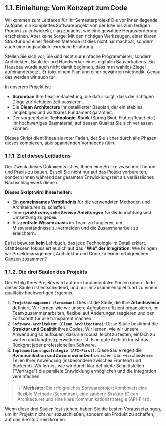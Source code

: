 ## 1.1. Einleitung: Vom Konzept zum Code

Willkommen zum Leitfaden für Ihr Semesterprojekt! Die vor Ihnen liegende Aufgabe, ein komplettes Softwareprojekt von der Idee bis zum fertigen Produkt zu entwickeln, mag zunächst wie eine gewaltige Herausforderung erscheinen. Aber keine Sorge: Mit den richtigen Werkzeugen, einer klaren Struktur und einer flexiblen Methode ist dies nicht nur machbar, sondern auch eine unglaublich lehrreiche Erfahrung.

Stellen Sie sich vor, Sie sind nicht nur einfache Programmierer, sondern Architekten, Bauleiter und Handwerker eines digitalen Bauvorhabens. Ein Hausbau würde auch nicht damit beginnen, dass man wahllos Ziegel aufeinandersetzt. Er folgt einem Plan und einer bewährten Methodik. Genau das werden wir auch tun.

In unserem Projekt ist:
-   **Scrumban** Ihre flexible Bauleitung, die dafür sorgt, dass die richtigen Dinge zur richtigen Zeit passieren.
-   Die **Clean Architecture** Ihr detaillierter Bauplan, der ein stabiles, langlebiges und wartbares Fundament garantiert.
-   Der vorgegebene **Technologie-Stack** (Spring Boot, Flutter/React etc.) Ihr hochwertiges Baumaterial, auf dessen Qualität Sie sich verlassen können.

Dieses Skript dient Ihnen als roter Faden, der Sie sicher durch alle Phasen dieses komplexen, aber spannenden Vorhabens führt.

### 1.1.1. Ziel dieses Leitfadens

Der Zweck dieses Dokuments ist es, Ihnen eine Brücke zwischen Theorie und Praxis zu bauen. Es soll Sie nicht nur auf das Projekt vorbereiten, sondern Ihnen während der gesamten Entwicklungszeit als verlässliches Nachschlagewerk dienen.

**Dieses Skript wird Ihnen helfen:**
-   Ein **gemeinsames Verständnis** für die verwendeten Methoden und Architekturen zu schaffen.
-   Ihnen **praktische, schrittweise Anleitungen** für die Einrichtung und Umsetzung zu geben.
-   Als **zentrale Wissensbasis** im Team zu fungieren, um Missverständnisse zu vermeiden und die Zusammenarbeit zu erleichtern.

Es ist bewusst **kein** Lehrbuch, das jede Technologie im Detail erklärt. Stattdessen fokussiert es sich auf das **"Wie" der Integration**: Wie bringen wir Projektmanagement, Architektur und Code zu einem erfolgreichen Ganzen zusammen?

### 1.1.2. Die drei Säulen des Projekts

Der Erfolg Ihres Projekts wird auf drei fundamentalen Säulen ruhen. Jede dieser Säulen ist entscheidend, und nur ihr Zusammenspiel führt zu einem qualitativ hochwertigen Ergebnis.

1.  **`Projektmanagement (Scrumban)`**: Dies ist die Säule, die Ihre **Arbeitsweise** definiert. Wir lernen, wie wir unsere Aufgaben effizient organisieren, im Team zusammenarbeiten, flexibel auf Änderungen reagieren und den Fortschritt für alle transparent machen.
2.  **`Software-Architektur (Clean Architecture)`**: Diese Säule bestimmt die **Struktur und Qualität** Ihres Codes. Wir lernen, wie wir unsere Anwendung so aufbauen, dass sie robust, leicht zu testen, einfach zu warten und langfristig erweiterbar ist. Eine gute Architektur ist das Rückgrat jeder professionellen Software.
3.  **`Implementierungsstrategie (API-First)`**: Diese Säule regelt die **Kommunikation und Zusammenarbeit** zwischen den verschiedenen Teilen Ihrer Anwendung (insbesondere zwischen Frontend und Backend). Wir lernen, wie wir durch klar definierte Schnittstellen ("Verträge") die parallele Entwicklung ermöglichen und die Integration vereinfachen.

> <span style="font-size: 1.5em">:bulb:</span> **Merksatz:** Ein erfolgreiches Softwareprojekt kombiniert eine flexible Methode (Scrumban), eine saubere Struktur (Clean Architecture) und eine klare Kommunikationsstrategie (API-First).

Wenn diese drei Säulen fest stehen, haben Sie die besten Voraussetzungen, um Ihr Projekt nicht nur abzuschließen, sondern ein Produkt zu schaffen, auf das Sie stolz sein können.
